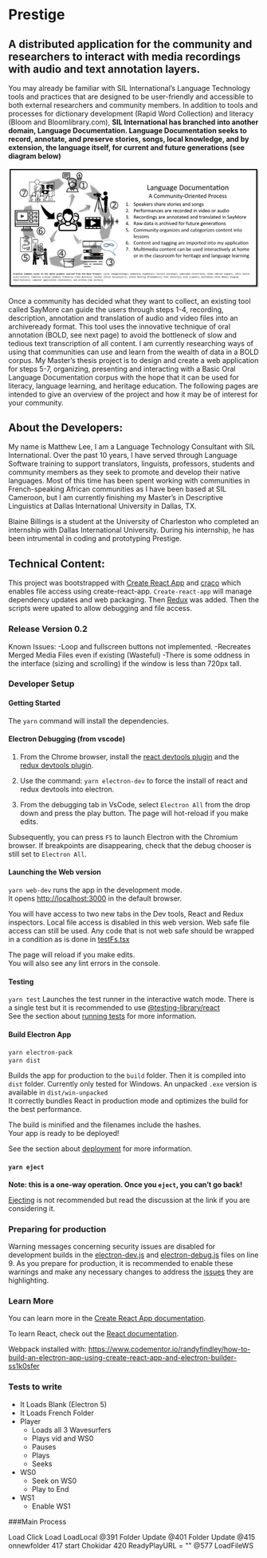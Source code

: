 # Prestige

## A distributed application for the community and researchers to interact with media recordings with audio and text annotation layers.

You may already be familiar with SIL International’s Language Technology tools and practices that are designed to be user-friendly and accessible to both external researchers and community members. In addition
to tools and processes for dictionary development (Rapid Word Collection) and literacy (Bloom and Bloomlibrary.com), **SIL International has branched into another domain, Language Documentation. Language Documentation seeks to record, annotate, and preserve stories, songs, local knowledge, and by extension, the
language itself, for current and future generations (see diagram below)**

![Workflow](./WorkFlow.png)

Once a community has decided what they want to collect, an existing tool called SayMore can guide the users
through steps 1-4, recording, description, annotation and translation of audio and video files into an archiveready format. This tool uses the innovative technique of oral annotation (BOLD, see next page) to avoid the
bottleneck of slow and tedious text transcription of all content.
I am currently researching ways of using that communities can use and learn from the wealth of data in a BOLD
corpus. My Master’s thesis project is to design and create a web application for steps 5-7, organizing, presenting and interacting with a Basic Oral Language Documentation corpus with the hope that it can be used
for literacy, language learning, and heritage education. The following pages are intended to give an overview
of the project and how it may be of interest for your community.

## About the Developers:

My name is Matthew Lee, I am a Language Technology Consultant with SIL
International. Over the past 10 years, I have served through Language Software training to
support translators, linguists, professors, students and community members as they seek to
promote and develop their native languages. Most of this time has been spent working with
communities in French-speaking African communities as I have been based at SIL Cameroon,
but I am currently finishing my Master’s in Descriptive Linguistics at Dallas International University in Dallas, TX.

Blaine Billings is a student at the University of Charleston who completed an internship with Dallas International University. During his internship, he has been intrumental in coding and prototyping Prestige.

## Technical Content:

This project was bootstrapped with [Create React App](https://github.com/facebook/create-react-app) and [craco](https://github.com/wwlib/cra-craco-electron-example) which enables file access using create-react-app. `Create-react-app` will manage dependency updates and web packaging. Then [Redux](https://www.npmjs.com/package/redux) was added. Then the scripts were upated to allow debugging and file access.

### Release Version 0.2
Known Issues:
-Loop and fullscreen buttons not implemented.
-Recreates Merged Media Files even if existing (Wasteful)
-There is some oddness in the interface (sizing and scrolling) if the window is less than 720px tall.


### Developer Setup

#### Getting Started

The `yarn` command will install the dependencies.

#### Electron Debugging (from vscode)

1. From the Chrome browser, install the [react devtools plugin](https://chrome.google.com/webstore/detail/react-developer-tools) and the [redux devtools plugin](https://chrome.google.com/webstore/detail/redux-devtools).

2. Use the command:
   `yarn electron-dev`
   to force the install of react and redux devtools into electron.

3. From the debugging tab in VsCode, select `Electron All` from the drop down and press the play button. The page will hot-reload if you make edits.

Subsequently, you can press `F5` to launch Electron with the Chromium browser. If breakpoints are disappearing, check that the debug chooser is still set to `Electron All`.

#### Launching the Web version

`yarn web-dev` runs the app in the development mode.<br>
It opens [http://localhost:3000](http://localhost:3000) in the default browser.

You will have access to two new tabs in the Dev tools, React and Redux inspectors. Local file access is disabled in this web version. Web safe file access can still be used. Any code that is not web safe should be wrapped in a condition as is done in [testFs.tsx](https://github.com/sillsdev/electron-craco-redux-ts/blob/943f8e466a56ef9151cb8ac048078991a5121003/src/model/testFs.tsx#L2)

The page will reload if you make edits.<br>
You will also see any lint errors in the console.

#### Testing

`yarn test` Launches the test runner in the interactive watch mode. There is a single test but it is recommended to use [@testing-library/react](https://www.npmjs.com/package/@testing-library/react)<br>
See the section about [running tests](https://facebook.github.io/create-react-app/docs/running-tests) for more information.

#### Build Electron App

```
yarn electron-pack
yarn dist
```

Builds the app for production to the `build` folder. Then it is compiled into `dist` folder. Currently only tested for Windows. An unpacked `.exe` version is available in `dist/win-unpacked`<br>
It correctly bundles React in production mode and optimizes the build for the best performance.

The build is minified and the filenames include the hashes.<br>
Your app is ready to be deployed!

See the section about [deployment](https://facebook.github.io/create-react-app/docs/deployment) for more information.

#### `yarn eject`

**Note: this is a one-way operation. Once you `eject`, you can’t go back!**

[Ejecting](https://facebook.github.io/create-react-app/docs/available-scripts#npm-run-eject) is not recommended but read the discussion at the link if you are considering it.

### Preparing for production

Warning messages concerning security issues are disabled for development builds in the [electron-dev.js](https://github.com/sillsdev/electron-craco-redux-ts/blob/943f8e466a56ef9151cb8ac048078991a5121003/public/electron-dev.js#L9) and [electron-debug.js](https://github.com/sillsdev/electron-craco-redux-ts/blob/943f8e466a56ef9151cb8ac048078991a5121003/public/electron-debug.js#L9) files on line 9. As you prepare for production, it is recommended to enable these warnings and make any necessary changes to address the [issues](https://github.com/electron/electron/blob/master/docs/tutorial/security.md#electron-security-warnings) they are highlighting.

### Learn More

You can learn more in the [Create React App documentation](https://facebook.github.io/create-react-app/docs/getting-started).

To learn React, check out the [React documentation](https://reactjs.org/).

Webpack installed with:
https://www.codementor.io/randyfindley/how-to-build-an-electron-app-using-create-react-app-and-electron-builder-ss1k0sfer


### Tests to write

- It Loads Blank (Electron 5)
- It Loads French Folder
- Player
   - Loads all 3 Wavesurfers
   - Plays vid and WS0
   - Pauses
   - Plays
   - Seeks
- WS0
   - Seek on WS0
   - Play to End
- WS1
   - Enable WS1
   
   
###Main Process

Load
Click Load
LoadLocal 
@391 Folder Update
@401 Folder Update
@415 onnewfolder
417 start Chokidar
420 ReadyPlayURL = ""
@577 LoadFileWS 


    
